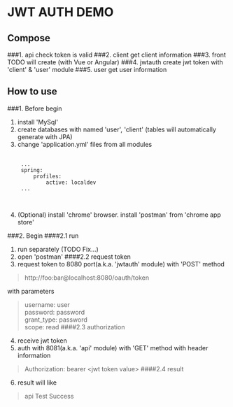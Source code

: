 JWT AUTH DEMO
=============

Compose
-------------
###1. api
    check token is valid
###2. client
    get client information
###3. front
    TODO will create (with Vue or Angular)
###4. jwtauth
    create jwt token with 'client' & 'user' module
###5. user
    get user information
    
How to use
-------------
###1. Before begin
1. install 'MySql'
2. create databases with named 'user', 'client' (tables will automatically generate with JPA)
3. change 'application.yml' files from all modules
    <pre>
    <code>
    ...
    spring:
        profiles:
            active: localdev
    ...
    </code>
    </pre>
4. (Optional) install 'chrome' browser. install 'postman' from 'chrome app store'

###2. Begin
####2.1 run
1. run separately (TODO Fix...)
2. open 'postman'
####2.2 request token
3. request token to 8080 port(a.k.a. 'jwtauth' module) with 'POST' method
> http://foo:bar@localhost:8080/oauth/token

with parameters
> username: user
<br/> password: password
<br/> grant_type: password
<br/> scope: read
####2.3 authorization
4. receive jwt token 
5. auth with 8081(a.k.a. 'api' module) with 'GET' method with header information

> Authorization: bearer \<jwt token value\>
####2.4 result
6. result will like
> api Test Success